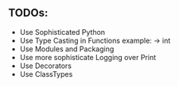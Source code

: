 TODOs:
-----

- Use Sophisticated Python
- Use Type Casting in Functions example: -> int
- Use Modules and Packaging
- Use more sophisticate Logging over Print
- Use Decorators
- Use ClassTypes